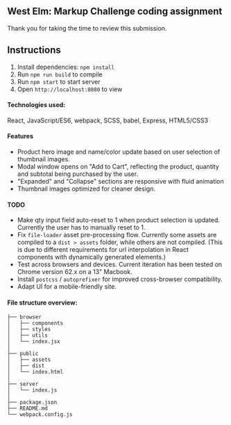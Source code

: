 ## West Elm: Markup Challenge coding assignment
Thank you for taking the time to review this submission.

## Instructions
1. Install dependencies: `npm install`
2. Run `npm run build` to compile
3. Run `npm start` to start server
4. Open `http://localhost:8080` to view

#### Technologies used:
React, JavaScript/ES6, webpack, SCSS, babel, Express, HTML5/CSS3

#### Features
* Product hero image and name/color update based on user selection of thumbnail images.
* Modal window opens on "Add to Cart", reflecting the product, quantity and subtotal being purchased by the user.
* "Expanded" and "Collapse" sections are responsive with fluid animation
* Thumbnail images optimized for cleaner design. 

#### TODO
 * Make qty input field auto-reset to 1 when product selection is updated. Currently the user has to manually reset to 1.
 * Fix `file-loader` asset pre-processing flow. Currently some assets are compiled to a `dist > assets` folder, while others are not compiled. (This is due to different requirements for url interpolation in React components with dynamically generated elements.)
 * Test across browsers and devices. Current iteration has been tested on Chrome version 62.x on a 13" Macbook.
 * Install `postcss` / `autoprefixer` for improved cross-browser compatibility. 
 * Adapt UI for a mobile-friendly site. 
 
 #### File structure overview:
```
├── browser
│   ├── components
│   ├── styles
│   ├── utils
│   └── index.jsx
│
├── public
│   ├── assets
│   ├── dist 
│   └── index.html
│
├── server
│   └── index.js
│
├── package.json
├── README.md
└── webpack.config.js   
```
